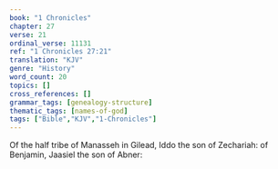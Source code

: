```yaml
---
book: "1 Chronicles"
chapter: 27
verse: 21
ordinal_verse: 11131
ref: "1 Chronicles 27:21"
translation: "KJV"
genre: "History"
word_count: 20
topics: []
cross_references: []
grammar_tags: [genealogy-structure]
thematic_tags: [names-of-god]
tags: ["Bible","KJV","1-Chronicles"]
---
```

Of the half tribe of Manasseh in Gilead, Iddo the son of Zechariah: of Benjamin, Jaasiel the son of Abner:
